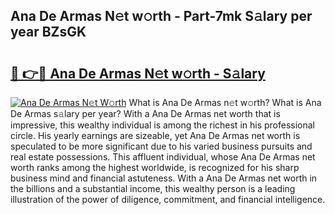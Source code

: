 ## Ana De Armas N𝚎t w𝚘rth - Part-7mk S𝚊lary per year BZsGK

# <h2><a href="http://gc0dx2f.nevu.top/?p=Ana+De+Armas">🔗 👉🔴 Ana De Armas N𝚎t w𝚘rth - S𝚊lary</a></h2>

[![Ana De Armas N𝚎t W𝚘rth](https://i.imgur.com/Oavwk0R.jpeg)](http://gc0dx2f.nevu.top/?p=Ana+De+Armas)
What is Ana De Armas n𝚎t w𝚘rth? What is Ana De Armas s𝚊lary per year?
With a Ana De Armas net worth that is impressive, this wealthy individual is among the richest in his professional circle. His yearly earnings are sizeable, yet Ana De Armas net worth is speculated to be more significant due to his varied business pursuits and real estate possessions. This affluent individual, whose Ana De Armas net worth ranks among the highest worldwide, is recognized for his sharp business mind and financial astuteness. With a Ana De Armas net worth in the billions and a substantial income, this wealthy person is a leading illustration of the power of diligence, commitment, and financial intelligence.
